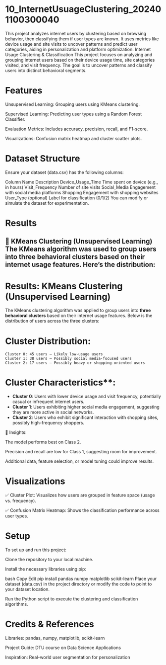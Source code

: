 # 10_InternetUsuageClustering_202401100300040
This project analyzes internet users by clustering based on browsing behavior, then classifying them if user types are known. It uses metrics like device usage and site visits to uncover patterns and predict user categories, aiding in personalization and platform optimization.
Internet Usage Clustering & Classification
This project focuses on analyzing and grouping internet users based on their device usage time, site categories visited, and visit frequency. The goal is to uncover patterns and classify users into distinct behavioral segments.

# Features
Unsupervised Learning: Grouping users using KMeans clustering.

Supervised Learning: Predicting user types using a Random Forest Classifier.

Evaluation Metrics: Includes accuracy, precision, recall, and F1-score.

Visualizations: Confusion matrix heatmap and cluster scatter plots.

# Dataset Structure
Ensure your dataset (data.csv) has the following columns:


Column Name	Description
Device_Usage_Time	Time spent on device (e.g., in hours)
Visit_Frequency	Number of site visits
Social_Media	Engagement with social media platforms
Shopping	Engagement with shopping websites
User_Type (optional)	Label for classification (0/1/2)
You can modify or simulate the dataset for experimentation.

# Results
🔹 KMeans Clustering (Unsupervised Learning)
The KMeans algorithm was used to group users into three behavioral clusters based on their internet usage features. Here’s the distribution:
---

# **Results: KMeans Clustering (Unsupervised Learning)**

The KMeans clustering algorithm was applied to group users into **three behavioral clusters** based on their internet usage features. Below is the distribution of users across the three clusters:

# Cluster Distribution:
```
Cluster 0: 45 users — Likely low-usage users  
Cluster 1: 38 users — Possibly social media-focused users  
Cluster 2: 17 users — Possibly heavy or shopping-oriented users
```

# Cluster Characteristics**:
- **Cluster 0**: Users with lower device usage and visit frequency, potentially casual or infrequent internet users.
- **Cluster 1**: Users exhibiting higher social media engagement, suggesting they are more active in social networks.
- **Cluster 2**: Users who exhibit significant interaction with shopping sites, possibly high-frequency shoppers.


📝 Insights:

The model performs best on Class 2.

Precision and recall are low for Class 1, suggesting room for improvement.

Additional data, feature selection, or model tuning could improve results.

# Visualizations
✅ Cluster Plot: Visualizes how users are grouped in feature space (usage vs. frequency).

✅ Confusion Matrix Heatmap: Shows the classification performance across user types.

# Setup
To set up and run this project:

Clone the repository to your local machine.

Install the necessary libraries using pip:

bash
Copy
Edit
pip install pandas numpy matplotlib scikit-learn
Place your dataset (data.csv) in the project directory or modify the code to point to your dataset location.

Run the Python script to execute the clustering and classification algorithms.

# Credits & References
Libraries: pandas, numpy, matplotlib, scikit-learn

Project Guide: DTU course on Data Science Applications

Inspiration: Real-world user segmentation for personalization
